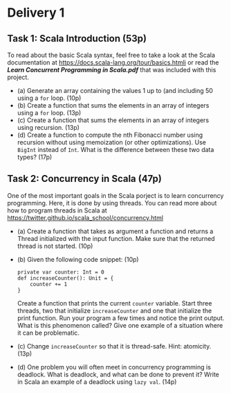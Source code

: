 # Delivery 1

## Task 1: Scala Introduction (53p)

To read about the basic Scala syntax, feel free to take a look at the Scala documentation at https://docs.scala-lang.org/tour/basics.htmli or read the ***Learn Concurrent Programming in Scala.pdf*** that was included with this project.
- (a) Generate an array containing the values 1 up to (and including 50 using a `for` loop. (10p)
- (b) Create a function that sums the elements in an array of integers using a `for` loop. (13p)
- (c) Create a function that sums the elements in an array of integers using recursion. (13p)
- (d) Create a function to compute the nth Fibonacci number using recursion without using memoization (or other optimizations). Use `BigInt` instead of `Int`. What is the difference between these two data types? (17p)


## Task 2: Concurrency in Scala (47p)

One of the most important goals in the Scala porject is to learn concurrency programming. Here, it is done
by using threads.
You can read more about how to program threads in Scala at https://twitter.github.io/scala_school/concurrency.html
- (a) Create a function that takes as argument a function and returns a Thread initialized with the input function. Make sure that the returned thread is not started. (10p)
- (b) Given the following code snippet: (10p)

    ```
    private var counter: Int = 0
    def increaseCounter(): Unit = {
        counter += 1
    }
    ```
    

    Create a function that prints the current `counter` variable. Start three threads, two that initialize `increaseCounter` and one that initialize the print function. Run your program a few times and notice the print output. What is this phenomenon called? Give one example of a situation where it can be problematic.
- (c) Change `increaseCounter` so that it is thread-safe. Hint: atomicity. (13p)
- (d) One problem you will often meet in concurrency programming is deadlock. What is deadlock, and what can be done to prevent it? Write in Scala an example of a deadlock using `lazy val`. (14p)